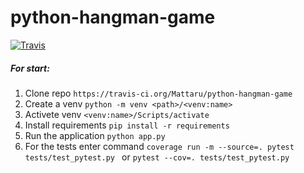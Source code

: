 # python-hangman-game
[![Travis][build-badge]][build]

[build-badge]: https://img.shields.io/travis/Mattaru/python-hangman-game/master.png?style=flat-square

[build]: https://travis-ci.org/Mattaru/python-hangman-game

##### For start:
1. Clone repo `https://travis-ci.org/Mattaru/python-hangman-game`
1. Create a venv `python -m venv <path>/<venv:name>`
1. Activete venv `<venv:name>/Scripts/activate`
1. Install requirements `pip install -r requirements`
1. Run the application `python app.py`
1. For the tests enter command `coverage run -m --source=. pytest tests/test_pytest.py ` or `pytest --cov=. tests/test_pytest.py`
